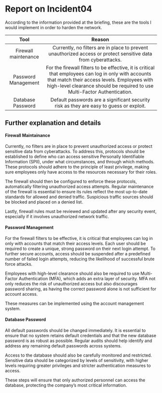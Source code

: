 # Report on Incident04

According to the information provided at the briefing, these are the tools I would implement in order to harden the network.

| Tool                 | Reason |
|:--------------------:|:------:|
| Firewall maintenance | Currently, no filters are in place to prevent unauthorized access or protect sensitive data from cyberattacks. |
| Password Management | For the firewall filters to be effective, it is critical that employees can log in only with accounts that match their access levels. Employees with high-level clearance should be required to use Multi-Factor Authentication. |
| Database Password | Default passwords are a significant security risk as they are easy to guess or exploit. |


## Further explanation and details

#### Firewall Maintainance
Currently, no filters are in place to prevent unauthorized access or protect sensitive data from cyberattacks. To address this, protocols should be established to define who can access sensitive Personally Identifiable Information (SPII), under what circumstances, and through which methods. These protocols should adhere to the principle of least privilege, making sure employees only have access to the resources necessary for their roles.

The firewall should then be configured to enforce these protocols, automatically filtering unauthorized access attempts. Regular maintenance of the firewall is essential to ensure its rules reflect the most up-to-date standards for allowed and denied traffic. Suspicious traffic sources should be blocked and placed on a denied list. 

Lastly, firewall rules must be reviewed and updated after any security event, especially if it involves unauthorized network traffic.


#### Password Management 

For the firewall filters to be effective, it is critical that employees can log in only with accounts that match their access levels. Each user should be required to create a unique, strong password on their next login attempt. To further secure accounts, access should be suspended after a predefined number of failed login attempts, reducing the likelihood of successful brute force attacks. 

Employees with high-level clearance should also be required to use Multi-Factor Authentication (MFA), which adds an extra layer of security. MFA not only reduces the risk of unauthorized access but also discourages password sharing, as having the correct password alone is not sufficient for account access. 

These measures can be implemented using the account management system.




#### Database Password 

All default passwords should be changed immediately. It is essential to ensure that no system retains default credentials and that the new database password is as robust as possible. Regular audits should help identify and address any remaining default passwords across systems.

Access to the database should also be carefully monitored and restricted. Sensitive data should be categorized by levels of sensitivity, with higher levels requiring greater privileges and stricter authentication measures to access. 

These steps will ensure that only authorized personnel can access the database, protecting the company’s most critical information.